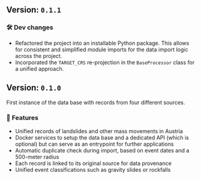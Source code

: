 ## Version: `0.1.1`

### 🛠 Dev changes

- Refactored the project into an installable Python package. This allows for 
consistent and simplified module imports for the data import logic across the 
project.
- Incorporated the `TARGET_CRS` re-projection in the `BaseProcessor` class 
for a unified approach.

## Version: `0.1.0`

First instance of the data base with records from four different sources.

### 🌟 Features

- Unified records of landslides and other mass movements in Austria
- Docker services to setup the data base and a dedicated API 
(which is optional) but can serve as an entrypoint for further applications
- Automatic duplicate check during import, based on event dates and a 500-meter
radius
- Each record is linked to its original source for data provenance
- Unified event classifications such as gravity slides or rockfalls
